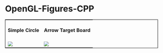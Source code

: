 # OpenGL-Figures-CPP

<table style="border:1px solid black;margin-left:auto;margin-right:auto;">
  <tr>
    <td align="center"><h4>Simple Circle</h4></td>
    <td align="center"><h4>Arrow Target Board</h4></td>
  </tr>
  <tr>
    <td><img src="https://user-images.githubusercontent.com/76563020/166458269-b7df1cac-7d36-48f5-9647-cfc1322bf776.png"></td>
    <td><img src="https://user-images.githubusercontent.com/76563020/166458543-ed453448-92aa-496a-9378-ae6639b9c405.png"></td>
  </tr>
</table>
